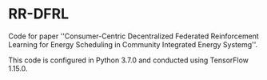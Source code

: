 # RR-DFRL
Code for paper ''Consumer-Centric Decentralized Federated Reinforcement Learning for Energy Scheduling in Community Integrated Energy Systemg''.

This code is configured in Python 3.7.0 and conducted using TensorFlow 1.15.0.
